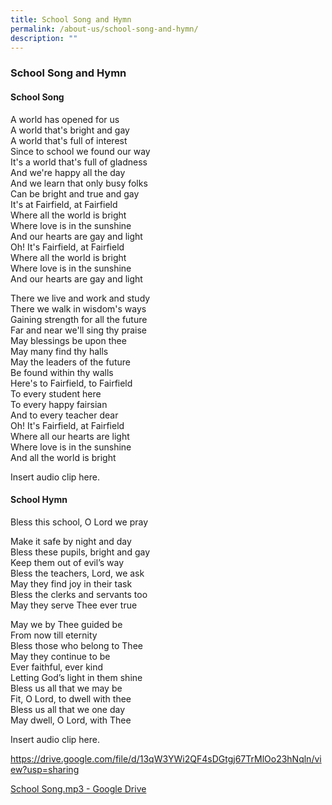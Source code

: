 ```yaml
---
title: School Song and Hymn
permalink: /about-us/school-song-and-hymn/
description: ""
---
```

### School Song and Hymn

#### School Song

A world has opened for us  <br>
A world that's bright and gay<Br>
A world that's full of interest<br>
Since to school we found our way<br>
It's a world that's full of gladness<br>
And we're happy all the day<br>
And we learn that only busy folks<br>
Can be bright and true and gay<Br>
It's at Fairfield, at Fairfield<Br>
Where all the world is bright<br>
Where love is in the sunshine<br>
And our hearts are gay and light<br>
Oh! It's Fairfield, at Fairfield<br>
Where all the world is bright<br>
Where love is in the sunshine<br>
And our hearts are gay and light

  

There we live and work and study<Br>
There we walk in wisdom's ways<br>
Gaining strength for all the future<br>
Far and near we'll sing thy praise<br>
May blessings be upon thee<br>
May many find thy halls<br>
May the leaders of the future<br>
Be found within thy walls<br>
Here's to Fairfield, to Fairfield<br>
To every student here<br>
To every happy fairsian<br>
And to every teacher dear<br>
Oh! It's Fairfield, at Fairfield<br>
Where all our hearts are light<br>
Where love is in the sunshine<Br>
And all the world is bright

Insert audio clip here.

#### School Hymn

Bless this school, O Lord we pray  

  

Make it safe by night and day<br>
Bless these pupils, bright and gay<Br>
Keep them out of evil’s way<Br>
Bless the teachers, Lord, we ask<br>
May they find joy in their task<br>
Bless the clerks and servants too<br>
May they serve Thee ever true

  

May we by Thee guided be<br>
From now till eternity<Br>
Bless those who belong to Thee<br>
May they continue to be<br>
Ever faithful, ever kind<br>
Letting God’s light in them shine<br>
Bless us all that we may be<br>
Fit, O Lord, to dwell with thee<Br>
Bless us all that we one day<br>
May dwell, O Lord, with Thee

Insert audio clip here.

https://drive.google.com/file/d/13qW3YWi2QF4sDGtgj67TrMlOo23hNqln/view?usp=sharing

[School Song.mp3 - Google Drive](https://drive.google.com/file/d/13qW3YWi2QF4sDGtgj67TrMlOo23hNqln/view)